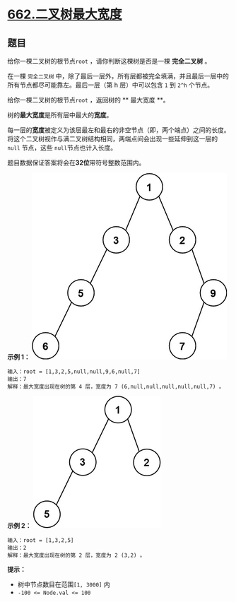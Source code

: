 # [662.二叉树最大宽度](https://leetcode.cn/problems/maximum-width-of-binary-tree/)

## 题目

给你一棵二叉树的根节点`root` ，请你判断这棵树是否是一棵 **完全二叉树** 。

在一棵 `完全二叉树` 中，除了最后一层外，所有层都被完全填满，并且最后一层中的所有节点都尽可能靠左。最后一层（第 h 层）中可以包含 `1` 到 `2^h` 个节点。

给你一棵二叉树的根节点`root` ，返回树的 ** 最大宽度 **。

树的**最大宽度**是所有层中最大的**宽度**。

每一层的**宽度**被定义为该层最左和最右的非空节点（即，两个端点）之间的长度。将这个二叉树视作与满二叉树结构相同，两端点间会出现一些延伸到这一层的 `null` 节点，这些 `null`节点也计入长度。

题目数据保证答案将会在**32位**带符号整数范围内。

**示例 1：**
![case1](../../../resources/leetcode/leetcode0662/1.jpg)

    输入：root = [1,3,2,5,null,null,9,6,null,7]
    输出：7
    解释：最大宽度出现在树的第 4 层，宽度为 7 (6,null,null,null,null,null,7) 。

**示例 2：**
![case2](../../../resources/leetcode/leetcode0662/2.jpg)

    输入：root = [1,3,2,5]
    输出：2
    解释：最大宽度出现在树的第 2 层，宽度为 2 (3,2) 。


**提示：**

- 树中节点数目在范围`[1, 3000]` 内
- `-100 <= Node.val <= 100`
